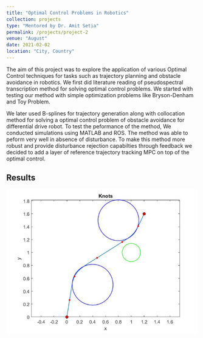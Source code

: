 ```yaml
---
title: "Optimal Control Problems in Robotics"
collection: projects
type: "Mentored by Dr. Amit Setia"
permalink: /projects/project-2
venue: "August"
date: 2021-02-02
location: "City, Country"
---
```


The aim of this project was to explore the application of various Optimal Control techniques for tasks such as trajectory planning and obstacle avoidance in robotics. We first did literature reading of pseudospectral transcription method for solving optimal control problems. We started with testing our method with simple optimization problems like Bryson-Denham and Toy Problem. 

We later used B-splines for trajectory generation along with collocation method for solving a optimal control problem of obstacle avoidance for differential drive robot. To test the peformance of the method, We conducted simulations using MATLAB and ROS. The method was able to peform very well in absence of disturbance. To make this method more robust and provide disturbance rejection capabilties through feedback we decided to add a layer of reference trajectory tracking MPC on top of the optimal control. 

## Results

![Obstacle avoidance](/images/untitled.jpg)
